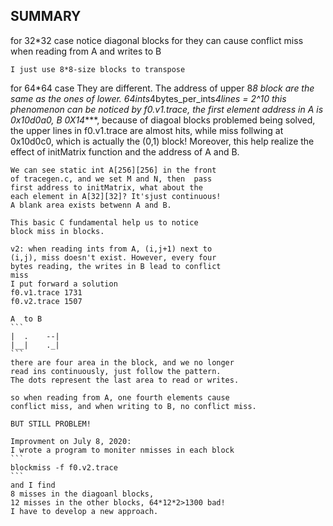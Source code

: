 ## SUMMARY 
for 32*32 case
    notice diagonal blocks for they can cause
    conflict miss when reading from A and writes
    to B

    I just use 8*8-size blocks to transpose

for 64\*64 case
    They are different. The address of upper 8*8
    block are the same as the ones of lower.
    64ints*4bytes_per_ints*4lines = 2^10
    this phenomenon can be noticed by f0.v1.trace,
    the first element address in A is 0x10d0a0,
                                 B    0X14****,
    because of diagoal blocks problemed being solved,
    the upper lines in f0.v1.trace are almost hits,
    while miss follwing at 0x10d0c0, which is 
    actually the (0,1) block! Moreover, this help 
    realize the effect of initMatrix function and
    the address of A and B.

    We can see static int A[256][256] in the front
    of tracegen.c, and we set M and N, then  pass
    first address to initMatrix, what about the
    each element in A[32][32]? It'sjust continuous!
    A blank area exists betwenn A and B. 
    
    This basic C fundamental help us to notice 
    block miss in blocks.

    v2: when reading ints from A, (i,j+1) next to
    (i,j), miss doesn't exist. However, every four
    bytes reading, the writes in B lead to conflict
    miss
    I put forward a solution 
    f0.v1.trace 1731
    f0.v2.trace 1507

    A  to B
    ```
    |  .    --|
    |__|    ._|
    ```
    there are four area in the block, and we no longer
    read ins continuously, just follow the pattern.
    The dots represent the last area to read or writes.

    so when reading from A, one fourth elements cause
    conflict miss, and when writing to B, no conflict miss.

    BUT STILL PROBLEM!

    Improvment on July 8, 2020:
    I wrote a program to moniter nmisses in each block
    ```
    blockmiss -f f0.v2.trace
    ```
    and I find 
    8 misses in the diagoanl blocks,
    12 misses in the other blocks, 64*12*2>1300 bad!
    I have to develop a new approach.

